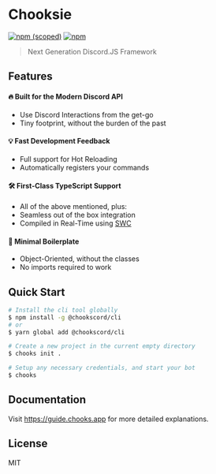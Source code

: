 # Chooksie

[![npm (scoped)](https://img.shields.io/npm/v/chooksie)](https://npmjs.com/package/chooksie)
[![npm](https://img.shields.io/npm/dt/chooksie)](https://npmjs.com/package/chooksie)

> Next Generation Discord.JS Framework

## Features

<!-- markdownlint-disable-next-line MD001 -->
#### 🔥 Built for the Modern Discord API

- Use Discord Interactions from the get-go
- Tiny footprint, without the burden of the past

#### 💡 Fast Development Feedback

- Full support for Hot Reloading
- Automatically registers your commands

#### 🛠 First-Class TypeScript Support

- All of the above mentioned, plus:
- Seamless out of the box integration
- Compiled in Real-Time using [SWC](https://swc.rs)

#### 🌱 Minimal Boilerplate

- Object-Oriented, without the classes
- No imports required to work

## Quick Start

```sh
# Install the cli tool globally
$ npm install -g @chookscord/cli
# or
$ yarn global add @chookscord/cli

# Create a new project in the current empty directory
$ chooks init .

# Setup any necessary credentials, and start your bot
$ chooks
```

## Documentation

Visit <https://guide.chooks.app> for more detailed explanations.

## License

MIT
